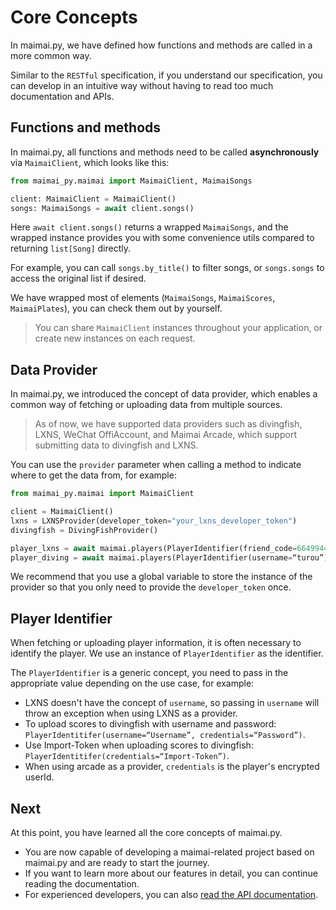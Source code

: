 # Core Concepts

In maimai.py, we have defined how functions and methods are called in a more common way.

Similar to the `RESTful` specification, if you understand our specification, you can develop in an intuitive way without having to read too much documentation and APIs.

## Functions and methods

In maimai.py, all functions and methods need to be called **asynchronously** via ``MaimaiClient``, which looks like this:

```python
from maimai_py.maimai import MaimaiClient, MaimaiSongs

client: MaimaiClient = MaimaiClient()
songs: MaimaiSongs = await client.songs()
```

Here `await client.songs()` returns a wrapped `MaimaiSongs`, and the wrapped instance provides you with some convenience utils compared to returning `list[Song]` directly.

For example, you can call `songs.by_title()` to filter songs, or `songs.songs` to access the original list if desired.

We have wrapped most of elements (`MaimaiSongs`, `MaimaiScores`, `MaimaiPlates`), you can check them out by yourself.

> You can share `MaimaiClient` instances throughout your application, or create new instances on each request.

## Data Provider

In maimai.py, we introduced the concept of data provider, which enables a common way of fetching or uploading data from multiple sources.

> As of now, we have supported data providers such as divingfish, LXNS, WeChat OffiAccount, and Maimai Arcade, which support submitting data to divingfish and LXNS.

You can use the `provider` parameter when calling a method to indicate where to get the data from, for example:

```python
from maimai_py.maimai import MaimaiClient

client = MaimaiClient()
lxns = LXNSProvider(developer_token="your_lxns_developer_token")
divingfish = DivingFishProvider()

player_lxns = await maimai.players(PlayerIdentifier(friend_code=664994421382429), provider=lxns)
player_diving = await maimai.players(PlayerIdentifier(username=“turou”), provider=divingfish)
```

We recommend that you use a global variable to store the instance of the provider so that you only need to provide the `developer_token` once.

## Player Identifier

When fetching or uploading player information, it is often necessary to identify the player. We use an instance of ``PlayerIdentifier`` as the identifier.

The `PlayerIdentifier` is a generic concept, you need to pass in the appropriate value depending on the use case, for example:

- LXNS doesn't have the concept of `username`, so passing in `username` will throw an exception when using LXNS as a provider.
- To upload scores to divingfish with username and password: `PlayerIdentitifer(username=“Username”, credentials=“Password”)`.
- Use Import-Token when uploading scores to divingfish: `PlayerIdentitifer(credentials=“Import-Token”)`.
- When using arcade as a provider, `credentials` is the player's encrypted userId.

## Next

At this point, you have learned all the core concepts of maimai.py.

- You are now capable of developing a maimai-related project based on maimai.py and are ready to start the journey.
- If you want to learn more about our features in detail, you can continue reading the documentation.
- For experienced developers, you can also [read the API documentation](https://maimai-py.pages.dev/maimai_py).